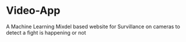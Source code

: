 # Video-App

A Machine Learning Mixdel based website for Survillance on cameras to detect a fight is happening or not
